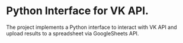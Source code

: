 # Python Interface for VK API.

The project implements a Python interface to interact with VK API and upload results to a spreadsheet via GoogleSheets API.
